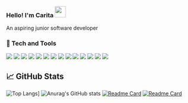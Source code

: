 ### Hello! I'm Carita <img src="https://raw.githubusercontent.com/MartinHeinz/MartinHeinz/master/wave.gif" width="30px">
An aspiring junior software developer


### &#128295; Tech and Tools
![](https://img.shields.io/badge/OS-Windows-informational?style=flat&logo=<LOGO_NAME>&logoColor=white&color=edb9eb)
![](https://img.shields.io/badge/Code-C_sharp-informational?style=flat&logo=<LOGO_NAME>&logoColor=white&color=edb9eb)
![](https://img.shields.io/badge/Code-C-informational?style=flat&logo=<LOGO_NAME>&logoColor=white&color=edb9eb)
![](https://img.shields.io/badge/Code-Python-informational?style=flat&logo=<LOGO_NAME>&logoColor=white&color=edb9eb)
![](https://img.shields.io/badge/Code-TypeScript-informational?style=flat&logo=<LOGO_NAME>&logoColor=white&color=edb9eb)
![](https://img.shields.io/badge/Code-Java-informational?style=flat&logo=<LOGO_NAME>&logoColor=white&color=edb9eb)
![](https://img.shields.io/badge/Code-JavaScript-informational?style=flat&logo=<LOGO_NAME>&logoColor=white&color=edb9eb)
![](https://img.shields.io/badge/FrameWork-Asp.NET-informational?style=flat&logo=<LOGO_NAME>&logoColor=white&color=edb9eb)
![](https://img.shields.io/badge/FramwWork-React-informational?style=flat&logo=<LOGO_NAME>&logoColor=white&color=edb9eb)
![](https://img.shields.io/badge/Tools-PostgreSQL-informational?style=flat&logo=<LOGO_NAME>&logoColor=white&color=edb9eb)
![](https://img.shields.io/badge/Tools-MySQL-informational?style=flat&logo=<LOGO_NAME>&logoColor=white&color=edb9eb)
![](https://img.shields.io/badge/Tools-Docker-informational?style=flat&logo=<LOGO_NAME>&logoColor=white&color=edb9eb)
![](https://img.shields.io/badge/Other-GIT-informational?style=flat&logo=<LOGO_NAME>&logoColor=white&color=edb9eb)
![](https://img.shields.io/badge/Other-Rest-informational?style=flat&logo=<LOGO_NAME>&logoColor=white&color=edb9eb)

## 	&#128200; GitHub Stats
![Top Langs](https://github-readme-stats.vercel.app/api/top-langs/?username=emiliacs&layout=compact&theme=dark&layout=compact&hide=javascript)]
![Anurag's GitHub stats](https://github-readme-stats.vercel.app/api?username=emiliacs&count_private=true&theme=dark&layout=compact&hide=stars,prs,issues,contribs)
[![Readme Card](https://github-readme-stats.vercel.app/api/pin/?username=emiliacs&repo=HabitTracker&theme=dark&show_owner=1)](https://github.com/emiliacs/HabitTracker)
[![Readme Card](https://github-readme-stats.vercel.app/api/pin/?username=emiliacs&repo=SteamApi&theme=dark&show_owner=1)](https://github.com/emiliacs/SteamApi)
